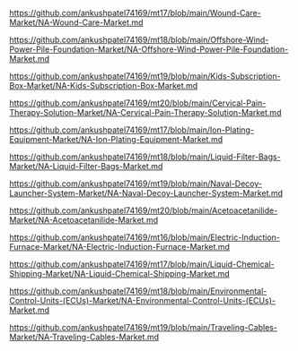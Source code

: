 <p><a href="https://github.com/ankushpatel74169/mt17/blob/main/Wound-Care-Market/NA-Wound-Care-Market.md">https://github.com/ankushpatel74169/mt17/blob/main/Wound-Care-Market/NA-Wound-Care-Market.md</a></p><p><a href="https://github.com/ankushpatel74169/mt18/blob/main/Offshore-Wind-Power-Pile-Foundation-Market/NA-Offshore-Wind-Power-Pile-Foundation-Market.md">https://github.com/ankushpatel74169/mt18/blob/main/Offshore-Wind-Power-Pile-Foundation-Market/NA-Offshore-Wind-Power-Pile-Foundation-Market.md</a></p><p><a href="https://github.com/ankushpatel74169/mt19/blob/main/Kids-Subscription-Box-Market/NA-Kids-Subscription-Box-Market.md">https://github.com/ankushpatel74169/mt19/blob/main/Kids-Subscription-Box-Market/NA-Kids-Subscription-Box-Market.md</a></p><p><a href="https://github.com/ankushpatel74169/mt20/blob/main/Cervical-Pain-Therapy-Solution-Market/NA-Cervical-Pain-Therapy-Solution-Market.md">https://github.com/ankushpatel74169/mt20/blob/main/Cervical-Pain-Therapy-Solution-Market/NA-Cervical-Pain-Therapy-Solution-Market.md</a></p><p><a href="https://github.com/ankushpatel74169/mt17/blob/main/Ion-Plating-Equipment-Market/NA-Ion-Plating-Equipment-Market.md">https://github.com/ankushpatel74169/mt17/blob/main/Ion-Plating-Equipment-Market/NA-Ion-Plating-Equipment-Market.md</a></p><p><a href="https://github.com/ankushpatel74169/mt18/blob/main/Liquid-Filter-Bags-Market/NA-Liquid-Filter-Bags-Market.md">https://github.com/ankushpatel74169/mt18/blob/main/Liquid-Filter-Bags-Market/NA-Liquid-Filter-Bags-Market.md</a></p><p><a href="https://github.com/ankushpatel74169/mt19/blob/main/Naval-Decoy-Launcher-System-Market/NA-Naval-Decoy-Launcher-System-Market.md">https://github.com/ankushpatel74169/mt19/blob/main/Naval-Decoy-Launcher-System-Market/NA-Naval-Decoy-Launcher-System-Market.md</a></p><p><a href="https://github.com/ankushpatel74169/mt20/blob/main/Acetoacetanilide-Market/NA-Acetoacetanilide-Market.md">https://github.com/ankushpatel74169/mt20/blob/main/Acetoacetanilide-Market/NA-Acetoacetanilide-Market.md</a></p><p><a href="https://github.com/ankushpatel74169/mt16/blob/main/Electric-Induction-Furnace-Market/NA-Electric-Induction-Furnace-Market.md">https://github.com/ankushpatel74169/mt16/blob/main/Electric-Induction-Furnace-Market/NA-Electric-Induction-Furnace-Market.md</a></p><p><a href="https://github.com/ankushpatel74169/mt17/blob/main/Liquid-Chemical-Shipping-Market/NA-Liquid-Chemical-Shipping-Market.md">https://github.com/ankushpatel74169/mt17/blob/main/Liquid-Chemical-Shipping-Market/NA-Liquid-Chemical-Shipping-Market.md</a></p><p><a href="https://github.com/ankushpatel74169/mt18/blob/main/Environmental-Control-Units-(ECUs)-Market/NA-Environmental-Control-Units-(ECUs)-Market.md">https://github.com/ankushpatel74169/mt18/blob/main/Environmental-Control-Units-(ECUs)-Market/NA-Environmental-Control-Units-(ECUs)-Market.md</a></p><p><a href="https://github.com/ankushpatel74169/mt19/blob/main/Traveling-Cables-Market/NA-Traveling-Cables-Market.md">https://github.com/ankushpatel74169/mt19/blob/main/Traveling-Cables-Market/NA-Traveling-Cables-Market.md</a></p>
